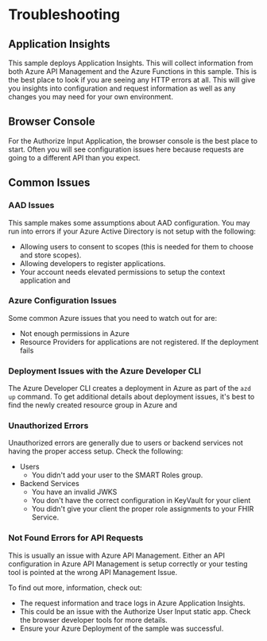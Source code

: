# Troubleshooting

## Application Insights

This sample deploys Application Insights. This will collect information from both Azure API Management and the Azure Functions in this sample. This is the best place to look if you are seeing any HTTP errors at all. This will give you insights into configuration and request information as well as any changes you may need for your own environment.

## Browser Console

For the Authorize Input Application, the browser console is the best place to start. Often you will see configuration issues here because requests are going to a different API than you expect.

## Common Issues

### AAD Issues

This sample makes some assumptions about AAD configuration. You may run into errors if your Azure Active Directory is not setup with the following:

- Allowing users to consent to scopes (this is needed for them to choose and store scopes).
- Allowing developers to register applications.
- Your account needs elevated permissions to setup the context application and 

### Azure Configuration Issues

Some common Azure issues that you need to watch out for are:

- Not enough permissions in Azure
- Resource Providers for applications are not registered. If the deployment fails

### Deployment Issues with the Azure Developer CLI

The Azure Developer CLI creates a deployment in Azure as part of the `azd up` command. To get additional details about deployment issues, it's best to find the newly created resource group in Azure and 

### Unauthorized Errors

Unauthorized errors are generally due to users or backend services not having the proper access setup. Check the following:

- Users
  - You didn't add your user to the SMART Roles group.
- Backend Services
  - You have an invalid JWKS
  - You don't have the correct configuration in KeyVault for your client
  - You didn't give your client the proper role assignments to your FHIR Service.

### Not Found Errors for API Requests

This is usually an issue with Azure API Management. Either an API configuration in Azure API Management is setup correctly or your testing tool is pointed at the wrong API Management Issue.

To find out more, information, check out:

- The request information and trace logs in Azure Application Insights. 
- This could be an issue with the Authorize User Input static app. Check the browser developer tools for more details.
- Ensure your Azure Deployment of the sample was successful. 
